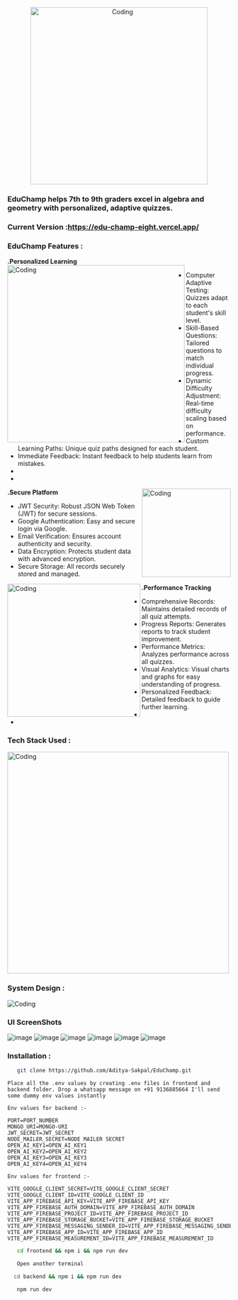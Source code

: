 <p align="center">
  <img alt="Coding" width="400" src="https://github.com/Aditya-Sakpal/GIGA_CHAT_FRONTEND/assets/112710558/77f2341a-87b8-4043-9365-37bcdb4b0145" >
</p>


### EduChamp helps 7th to 9th graders excel in algebra and geometry with personalized, adaptive quizzes.

### Current Version :https://edu-champ-eight.vercel.app/

### EduChamp Features :  

**.Personalized Learning**
<img alt="Coding" align="left" width="400" src="https://github.com/Aditya-Sakpal/GIGA_CHAT_FRONTEND/assets/112710558/b869c334-d678-4575-b52c-4c3f63dc0684" >

- Computer Adaptive Testing: Quizzes adapt to each student's skill level.
- Skill-Based Questions: Tailored questions to match individual progress.
- Dynamic Difficulty Adjustment: Real-time difficulty scaling based on performance.
- Custom Learning Paths: Unique quiz paths designed for each student.
- Immediate Feedback: Instant feedback to help students learn from mistakes.
- 
- 

**.Secure Platform**
<img alt="Coding" align="right" width="200" src="https://github.com/Aditya-Sakpal/GIGA_CHAT_FRONTEND/assets/112710558/f226fdd2-0ad3-47ff-84f7-db36a141e8e7" >

- JWT Security: Robust JSON Web Token (JWT) for secure sessions.
- Google Authentication: Easy and secure login via Google.
- Email Verification: Ensures account authenticity and security.
- Data Encryption: Protects student data with advanced encryption.
- Secure Storage: All records securely stored and managed.

**.Performance Tracking**
<img alt="Coding" align="left" width="300" src="https://github.com/Aditya-Sakpal/GIGA_CHAT_FRONTEND/assets/112710558/f0f08783-d7b8-4eb5-85c1-eb11f0a80233" >

- Comprehensive Records: Maintains detailed records of all quiz attempts.
- Progress Reports: Generates reports to track student improvement.
- Performance Metrics: Analyzes performance across all quizzes.
- Visual Analytics: Visual charts and graphs for easy understanding of progress.
- Personalized Feedback: Detailed feedback to guide further learning.
- 
- 

### Tech Stack Used : 
<img alt="Coding" align="center" width="500" src="https://github.com/Aditya-Sakpal/GIGA_CHAT_FRONTEND/assets/112710558/62b8a0ac-b92b-4e83-a680-4904292d982a" >

### System Design :
<img alt="Coding" src="https://github.com/Aditya-Sakpal/GIGA_CHAT_FRONTEND/assets/112710558/bdf80693-c73b-4726-9928-50a90d6fdf3f" >

### UI ScreenShots
![image](https://github.com/Aditya-Sakpal/EduChamp/assets/112710558/84dcbcf8-134f-48cb-a13c-ca44b678bd83)
![image](https://github.com/Aditya-Sakpal/EduChamp/assets/112710558/045d44de-5c9c-46f4-885f-fa3bdd2c7a39)
![image](https://github.com/Aditya-Sakpal/EduChamp/assets/112710558/bb8ec8e3-5cbe-4db3-a480-8792a42055bd)
![image](https://github.com/Aditya-Sakpal/EduChamp/assets/112710558/fdf5697c-a371-4878-83e1-4b76f9932fd8)
![image](https://github.com/Aditya-Sakpal/EduChamp/assets/112710558/0ddf4f41-16f2-4a2a-a77f-fd5e85f7443d)
![image](https://github.com/Aditya-Sakpal/EduChamp/assets/112710558/816e49ac-e989-4a58-a799-c2e3f9e67ce7)


### Installation :
```bash
   git clone https://github.com/Aditya-Sakpal/EduChamp.git
```
```
Place all the .env values by creating .env files in frontend and backend folder. Drop a whatsapp message on +91 9136885664 I'll send some dummy env values instantly

Env values for backend :-

PORT=PORT_NUMBER
MONGO_URI=MONGO-URI
JWT_SECRET=JWT_SECRET
NODE_MAILER_SECRET=NODE MAILER SECRET
OPEN_AI_KEY1=OPEN_AI_KEY1
OPEN_AI_KEY2=OPEN_AI_KEY2
OPEN_AI_KEY3=OPEN_AI_KEY3
OPEN_AI_KEY4=OPEN_AI_KEY4

Env values for frontend :-

VITE_GOOGLE_CLIENT_SECRET=VITE_GOOGLE_CLIENT_SECRET
VITE_GOOGLE_CLIENT_ID=VITE_GOOGLE_CLIENT_ID
VITE_APP_FIREBASE_API_KEY=VITE_APP_FIREBASE_API_KEY
VITE_APP_FIREBASE_AUTH_DOMAIN=VITE_APP_FIREBASE_AUTH_DOMAIN
VITE_APP_FIREBASE_PROJECT_ID=VITE_APP_FIREBASE_PROJECT_ID
VITE_APP_FIREBASE_STORAGE_BUCKET=VITE_APP_FIREBASE_STORAGE_BUCKET
VITE_APP_FIREBASE_MESSAGING_SENDER_ID=VITE_APP_FIREBASE_MESSAGING_SENDER_ID
VITE_APP_FIREBASE_APP_ID=VITE_APP_FIREBASE_APP_ID
VITE_APP_FIREBASE_MEASUREMENT_ID=VITE_APP_FIREBASE_MEASUREMENT_ID
```
```bash
   cd frontend && npm i && npm run dev
```
```bash
   Open another terminal
```
```bash
  cd backend && npm i && npm run dev
```
```bash
   npm run dev
```

